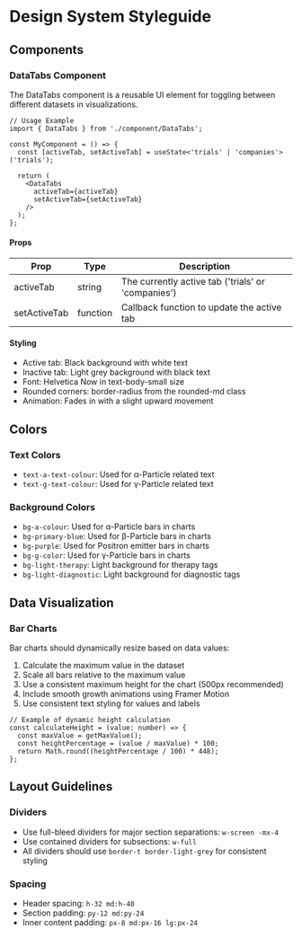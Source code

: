 # Design System Styleguide

## Components

### DataTabs Component

The DataTabs component is a reusable UI element for toggling between different datasets in visualizations.

```tsx
// Usage Example
import { DataTabs } from './component/DataTabs';

const MyComponent = () => {
  const [activeTab, setActiveTab] = useState<'trials' | 'companies'>('trials');
  
  return (
    <DataTabs 
      activeTab={activeTab} 
      setActiveTab={setActiveTab} 
    />
  );
};
```

#### Props

| Prop | Type | Description |
|------|------|-------------|
| activeTab | string | The currently active tab ('trials' or 'companies') |
| setActiveTab | function | Callback function to update the active tab |

#### Styling

- Active tab: Black background with white text
- Inactive tab: Light grey background with black text
- Font: Helvetica Now in text-body-small size
- Rounded corners: border-radius from the rounded-md class
- Animation: Fades in with a slight upward movement

## Colors

### Text Colors
- `text-a-text-colour`: Used for α-Particle related text
- `text-g-text-colour`: Used for γ-Particle related text

### Background Colors
- `bg-a-colour`: Used for α-Particle bars in charts
- `bg-primary-blue`: Used for β-Particle bars in charts
- `bg-purple`: Used for Positron emitter bars in charts
- `bg-g-color`: Used for γ-Particle bars in charts
- `bg-light-therapy`: Light background for therapy tags
- `bg-light-diagnostic`: Light background for diagnostic tags

## Data Visualization

### Bar Charts

Bar charts should dynamically resize based on data values:

1. Calculate the maximum value in the dataset
2. Scale all bars relative to the maximum value
3. Use a consistent maximum height for the chart (500px recommended)
4. Include smooth growth animations using Framer Motion
5. Use consistent text styling for values and labels

```tsx
// Example of dynamic height calculation
const calculateHeight = (value: number) => {
  const maxValue = getMaxValue();
  const heightPercentage = (value / maxValue) * 100;
  return Math.round((heightPercentage / 100) * 448);
};
```

## Layout Guidelines

### Dividers
- Use full-bleed dividers for major section separations: `w-screen -mx-4`
- Use contained dividers for subsections: `w-full`
- All dividers should use `border-t border-light-grey` for consistent styling

### Spacing
- Header spacing: `h-32 md:h-40`
- Section padding: `py-12 md:py-24`
- Inner content padding: `px-8 md:px-16 lg:px-24` 